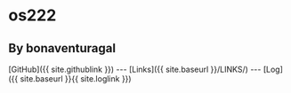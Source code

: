 # os222
## By bonaventuragal

[GitHub]({{ site.githublink }}) --- [Links]({{ site.baseurl }}/LINKS/) --- [Log]({{ site.baseurl }}{{ site.loglink }})
